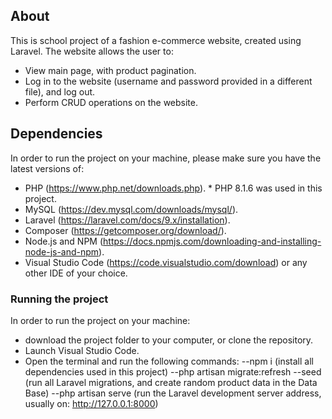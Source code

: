 ## About

This is school project of a fashion e-commerce website, created using Laravel. The website allows the user to:
- View main page, with product pagination.
- Log in to the website (username and password provided in a different file), and log out.
- Perform CRUD operations on the website.

## Dependencies

In order to run the project on your machine, please make sure you have the latest versions of:
- PHP (https://www.php.net/downloads.php). * PHP 8.1.6 was used in this project.
- MySQL (https://dev.mysql.com/downloads/mysql/).
- Laravel (https://laravel.com/docs/9.x/installation).
- Composer (https://getcomposer.org/download/).
- Node.js and NPM (https://docs.npmjs.com/downloading-and-installing-node-js-and-npm).
- Visual Studio Code (https://code.visualstudio.com/download) or any other IDE of your choice.

### Running the project

In order to run the project on your machine: 
- download the project folder to your computer, or clone the repository.
- Launch Visual Studio Code.
- Open the terminal and run the following commands:
--npm i (install all dependencies used in this project)
--php artisan migrate:refresh --seed (run all Laravel migrations, and create random product data in the Data Base)
--php artisan serve (run the Laravel development server address, usually on: http://127.0.0.1:8000)
